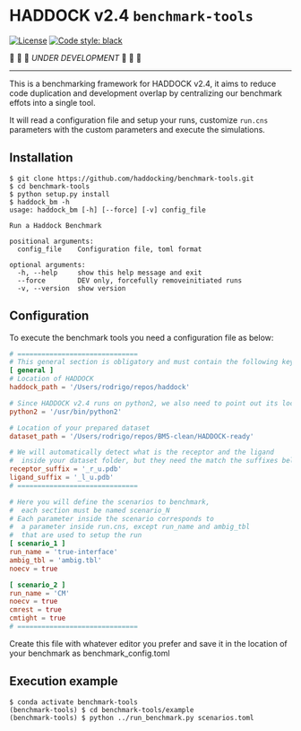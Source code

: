 # HADDOCK v2.4 `benchmark-tools`

[![License](https://img.shields.io/badge/License-Apache_2.0-blue.svg)](https://opensource.org/licenses/Apache-2.0)
[![Code style: black](https://img.shields.io/badge/code%20style-black-000000.svg)](https://github.com/psf/black)

🚧 🚧 🚧 _UNDER DEVELOPMENT_ 🚧 🚧 🚧

---

This is a benchmarking framework for HADDOCK v2.4, it aims to reduce code duplication and development overlap by centralizing our benchmark effots into a single tool.

It will read a configuration file and setup your runs, customize `run.cns` parameters with the custom parameters and execute the simulations.

## Installation

```
$ git clone https://github.com/haddocking/benchmark-tools.git
$ cd benchmark-tools
$ python setup.py install
$ haddock_bm -h
usage: haddock_bm [-h] [--force] [-v] config_file

Run a Haddock Benchmark

positional arguments:
  config_file    Configuration file, toml format

optional arguments:
  -h, --help     show this help message and exit
  --force        DEV only, forcefully removeinitiated runs
  -v, --version  show version
```

## Configuration

To execute the benchmark tools you need a configuration file as below:

```toml
# ==============================
# This general section is obligatory and must contain the following keys
[ general ]
# Location of HADDOCK
haddock_path = '/Users/rodrigo/repos/haddock'

# Since HADDOCK v2.4 runs on python2, we also need to point out its location
python2 = '/usr/bin/python2'

# Location of your prepared dataset
dataset_path = '/Users/rodrigo/repos/BM5-clean/HADDOCK-ready'

# We will automatically detect what is the receptor and the ligand
#  inside your dataset folder, but they need the match the suffixes below
receptor_suffix = '_r_u.pdb'
ligand_suffix = '_l_u.pdb'
# ==============================

# Here you will define the scenarios to benchmark,
#  each section must be named scenario_N
# Each parameter inside the scenario corresponds to
#  a parameter inside run.cns, except run_name and ambig_tbl
#  that are used to setup the run
[ scenario_1 ]
run_name = 'true-interface'
ambig_tbl = 'ambig.tbl'
noecv = true

[ scenario_2 ]
run_name = 'CM'
noecv = true
cmrest = true
cmtight = true
# ==============================
```

Create this file with whatever editor you prefer and save it in the location of your benchmark as benchmark_config.toml

## Execution example

    $ conda activate benchmark-tools
    (benchmark-tools) $ cd benchmark-tools/example
    (benchmark-tools) $ python ../run_benchmark.py scenarios.toml
